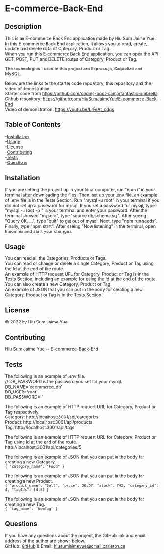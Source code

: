 # E-commerce-Back-End

## Description       
This is an E-commerce Back End application made by Hiu Sum Jaime Yue.         
In this E-commerce Back End application, it allows you to read, create, update and delete data of Category, Product or Tag.         
When you run this E-commerce Back End application, you can open the API GET, POST, PUT and DELETE routes 
of Category, Product or Tag.       

The technologies I used in this project are Express.js, Sequelize and MySQL.

Below are the links to the starter code repository, this repository and the video of demostration.          
Starter code from https://github.com/coding-boot-camp/fantastic-umbrella         
Github repository: https://github.com/HiuSumJaimeYue/E-commerce-Back-End           
Video of demonstration: https://youtu.be/LrFeAt_odgs

## Table of Contents               
-[Installation](#installation)          
-[Usage](#usage)          
-[License](#license)          
-[Contributing](#contributing)          
-[Tests](#tests)        
-[Questions](#questions)        

## Installation         
If you are setting the project up in your local computer, run "npm i" in your terminal after downloading the files. Then, set up your .env file, an example of .env file is in the Tests Section. Run "mysql -u root" in your terminal if you did not set up a password for mysql. If you set a password for mysql, type "mysql -u root -p " in your terminal and enter your password. After the terminal showed "mysql>", type "source db/schema.sql". After seeing "Query OK, ...", type "quit" to get out of mysql. Next, type "npm run seeds". Finally, type "npm start". After seeing "Now listening" in the terminal, open Insomnia and start your changes.                

## Usage    
You can read all the Categories, Products or Tags.                
You can read or change or delete a single Category, Product or Tag using the Id at the end of the route.           
An example of HTTP request URL for Category, Product or Tag is in the Tests Section, including an example for using the Id at the end of the route.                 
You can also create a new Category, Product or Tag.         
An example of JSON that you can put in the body for creating a new Category, Product or Tag is in the Tests Section.            

            
## License         
&copy; 2022 by Hiu Sum Jaime Yue       
         
## Contributing         
Hiu Sum Jaime Yue --  E-commerce-Back-End   

## Tests        
The following is an example of .env file.           
// DB_PASSWORD is the password you set for your mysql.          
DB_NAME='ecommerce_db'          
DB_USER='root'                  
DB_PASSWORD=''          

The following is an example of HTTP request URL for Category, Product or Tag respectively.              
Category:  http://localhost:3001/api/categories                  
Product: http://localhost:3001/api/products            
Tag: http://localhost:3001/api/tags                 

The following is an example of HTTP request URL for Category, Product or Tag using Id at the end of the route.          
http://localhost:3001/api/categories/5

The following is an example of JSON that you can put in the body for creating a new Category.               
`{
  "category_name": "Food"
}`

The following is an example of JSON that you can put in the body for creating a new Product.               
`{
	"product_name": "Ball",
  "price": 50.57,
	"stock": 742,
	"category_id": 4,
  "tagIds": [4,5]
}`

The following is an example of JSON that you can put in the body for creating a new Tag.               
`{
	"tag_name": "NewTag"
}`

## Questions         
If you have any questions about the project, 
the GitHub link and email address of the author are shown below.                   
GitHub: [GitHub](https://github.com/HiuSumJaimeYue) 
& Email: [hiusumjaimeyue@cmail.carleton.ca](mailto:hiusumjaimeyue@cmail.carleton.ca)
